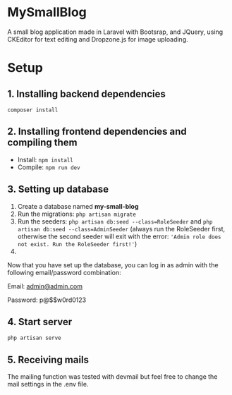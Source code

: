 
# MySmallBlog

A small blog application made in Laravel with Bootsrap, and JQuery, using CKEditor for text editing and Dropzone.js for image uploading.

# Setup

## 1. Installing backend dependencies

```composer install```

## 2. Installing frontend dependencies and compiling them

- Install: ```npm install```
- Compile: ```npm run dev```

## 3. Setting up database

 1. Create a database named **my-small-blog**
 2. Run the migrations: ```php artisan migrate```
 3. Run the seeders: ```php artisan db:seed --class=RoleSeeder``` and ```php artisan db:seed --class=AdminSeeder``` (always run the RoleSeeder first, otherwise the second seeder will exit with the error: ```'Admin role does not exist. Run the RoleSeeder first!'```)
 4. 
Now that you have set up the database, you can log in as admin with the following email/password combination:

Email: admin@admin.com

Password: p@$$w0rd0123

## 4. Start server
```php artisan serve```

## 5. Receiving mails
The mailing function was tested with devmail but feel free to change the mail settings in the .env file.
